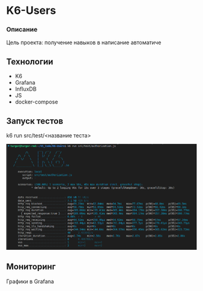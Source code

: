 # K6-Users

### Описание

<p>Цель проекта: получение навыков в написание автоматиче</p>

## Технологии

- K6
- Grafana
- InfluxDB
- JS
- docker-compose

## Запуск тестов

k6 run src/test/<название теста>

<img src="img/run_test.png" width="700">

## Мониторинг

<p>Графики в Grafana</p>
